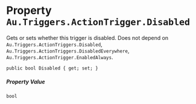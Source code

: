 # Property `Au.Triggers.ActionTrigger.Disabled`

Gets or sets whether this trigger is disabled. Does not depend on `Au.Triggers.ActionTriggers.Disabled`, `Au.Triggers.ActionTriggers.DisabledEverywhere`, `Au.Triggers.ActionTrigger.EnabledAlways`.

```
public bool Disabled { get; set; }
```

##### Property Value

`bool`